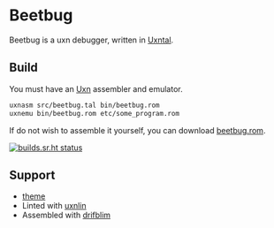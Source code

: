 # Beetbug

Beetbug is a uxn debugger, written in [Uxntal](https://wiki.xxiivv.com/site/uxntal.html).

## Build

You must have an [Uxn](https://git.sr.ht/~rabbits/uxn/) assembler and emulator.

```sh
uxnasm src/beetbug.tal bin/beetbug.rom
uxnemu bin/beetbug.rom etc/some_program.rom
```

If do not wish to assemble it yourself, you can download [beetbug.rom](https://rabbits.srht.site/beetbug/beetbug.rom).

[![builds.sr.ht status](https://builds.sr.ht/~rabbits/beetbug.svg)](https://builds.sr.ht/~rabbits/beetbug?)

## Support

- [theme](https://wiki.xxiivv.com/site/theme.html)
- Linted with [uxnlin](https://git.sr.ht/~rabbits/uxnlin)
- Assembled with [drifblim](https://git.sr.ht/~rabbits/drifblim)
